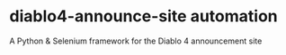 # diablo4-announce-site automation
A Python &amp; Selenium framework for the Diablo 4 announcement site

